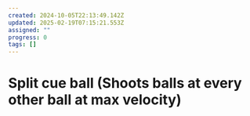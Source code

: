 ```yaml
---
created: 2024-10-05T22:13:49.142Z
updated: 2025-02-19T07:15:21.553Z
assigned: ""
progress: 0
tags: []
---
```


# Split cue ball (Shoots balls at every other ball at max velocity)
